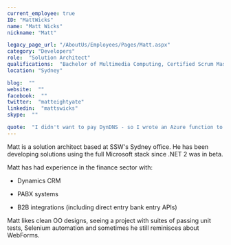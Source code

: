 ```yaml
---
current_employee: true
ID: "MattWicks"
name: "Matt Wicks"
nickname: "Matt"

legacy_page_url: "/AboutUs/Employees/Pages/Matt.aspx"
category: "Developers"
role:  "Solution Architect"
qualifications:  "Bachelor of Multimedia Computing, Certified Scrum Master"
location: "Sydney"

blog:  ""
website:  ""
facebook:  ""
twitter:  "matteightyate"
linkedin:  "mattswicks"
skype:  ""

quote:  "I didn't want to pay DynDNS - so I wrote an Azure function to replace them"
---
```


Matt is a solution architect based at SSW's Sydney office. He has been developing solutions using the full Microsoft stack since .NET 2 was in beta.  

Matt has had experience in the finance sector with: 

*   Dynamics CRM  

*   PABX systems
*   B2B integrations (including direct entry bank entry APIs)

Matt likes clean OO designs, seeing a project with suites of passing unit tests, Selenium automation and sometimes he still reminisces about WebForms.